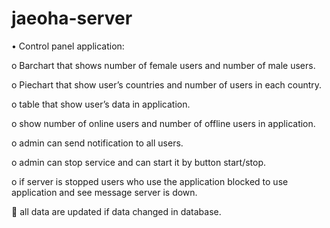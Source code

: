 # jaeoha-server
•	Control panel application:

o	Barchart that shows number of female users and number of male users.

o	Piechart that show user’s countries and number of users in each country.


o	table that show user’s data in application.

o	show number of online users and number of offline users in application.


o	admin can send notification to all users.

o	admin can stop service and can start it by button start/stop.


o	if server is stopped users who use the application blocked to use application and see message server is down.

	all data are updated if data changed in database.  

 
